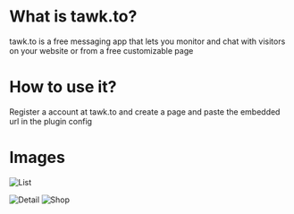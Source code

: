 # What is tawk.to?
tawk.to is a free messaging app that lets you monitor and chat with
visitors on your website or from a free customizable page

# How to use it?
Register a account at tawk.to and create a page and paste the embedded url in the plugin config

# Images
![List](http://i.imgur.com/YJiBfyc.png)


![Detail](http://i.imgur.com/IrxdZQQ.png)
![Shop](http://i.imgur.com/tiaBJnJ.png)
